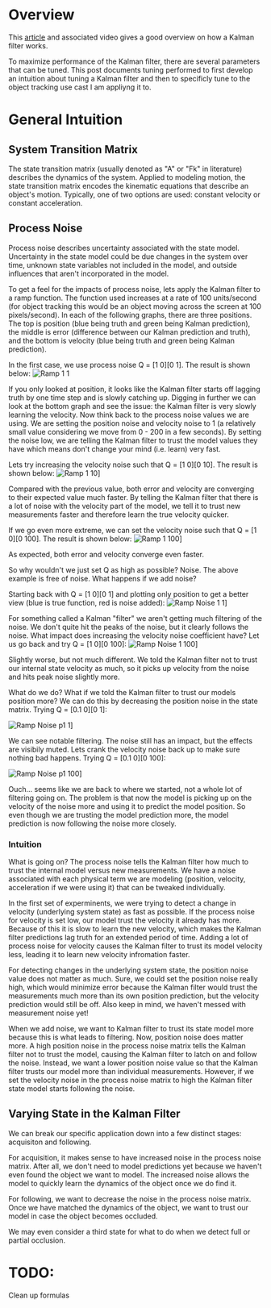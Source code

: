# Overview

This [article](https://www.bzarg.com/p/how-a-kalman-filter-works-in-pictures/) and associated video gives a good overview on how a Kalman filter works.

To maximize performance of the Kalman filter, there are several parameters that can be tuned.  This post documents tuning performed to first develop an intuition about tuning a Kalman filter and then to specificly tune to the object tracking use cast I am appliyng it to.


# General Intuition

## System Transition Matrix
The state transition matrix (usually denoted as "A" or "Fk" in literature) describes the dynamics of the system.  Applied to modeling motion, the state transition matrix encodes the kinematic equations that describe an object's motion.  Typically, one of two options are used: constant velocity or constant acceleration.

## Process Noise
Process noise describes uncertainty associated with the state model.  Uncertainty in the state model could be due changes in the system over time, unknown state variables not included in the model, and outside influences that aren't incorporated in the model.  

To get a feel for the impacts of process noise, lets apply the Kalman filter to a ramp function.  The function used increases at a rate of 100 units/second (for object tracking this would be an object moving across the screen at 100 pixels/second). In each of the following graphs, there are three positions.  The top is position (blue being truth and green being Kalman prediction), the middle is error (difference between our Kalman prediction and truth), and the bottom is velocity (blue being truth and green being Kalman prediction).  

In the first case, we use process noise Q = [1 0][0 1].  The result is shown below:
![Ramp 1 1](https://github.com/brett-gt/KalmanObjectTracker/blob/master/Intuition/Images/Process_Noise_1_1.JPG)

If you only looked at position, it looks like the Kalman filter starts off lagging truth by one time step and is slowly catching up.  Digging in further we can look at the bottom graph and see the issue: the Kalman filter is very slowly learning the velocity.  Now think back to the process noise values we are using.  We are setting the position noise and velocity noise to 1 (a relatively small value considering we move from 0 - 200 in a few seconds). By setting the noise low, we are telling the Kalman filter to trust the model values they have which means don't change your mind (i.e. learn) very fast.  

Lets try increasing the velocity noise such that Q = [1 0][0 10].  The result is shown below:
![Ramp 1 10](https://github.com/brett-gt/KalmanObjectTracker/blob/master/Intuition/Images/Process_Noise_1_10.JPG)]

Compared with the previous value, both error and velocity are converging to their expected value much faster.  By telling the Kalman filter that there is a lot of noise with the velocity part of the model, we tell it to trust new measurements faster and therefore learn the true velocity quicker.  

If we go even more extreme, we can set the velocity noise such that Q = [1 0][0 100].  The result is shown below:
![Ramp 1 100](https://github.com/brett-gt/KalmanObjectTracker/blob/master/Intuition/Images/Process_Noise_1_100.JPG)]

As expected, both error and velocity converge even faster.  

So why wouldn't we just set Q as high as possible?  Noise.  The above example is free of noise.  What happens if we add noise?

Starting back with Q = [1 0][0 1] and plotting only position to get a better view (blue is true function, red is noise added):
![Ramp Noise 1 1](https://github.com/brett-gt/KalmanObjectTracker/blob/master/Intuition/Images/Process_Noise_1_1_w_noise.JPG)]

For something called a Kalman "filter" we aren't getting much filtering of the noise.  We don't quite hit the peaks of the noise, but it clearly follows the noise.  What impact does increasing the velocity noise coefficient have?  Let us go back and try Q = [1 0][0 100]:
![Ramp Noise 1 100](https://github.com/brett-gt/KalmanObjectTracker/blob/master/Intuition/Images/Process_Noise_1_100_w_noise.JPG)]

Slightly worse, but not much different.  We told the Kalman filter not to trust our internal state velocity as much, so it picks up velocity from the noise and hits peak noise slightly more.

What do we do?  What if we told the Kalman filter to trust our models position more?  We can do this by decreasing the position noise in the state matrix.  Trying Q = [0.1 0][0 1]:

![Ramp Noise p1 1](https://github.com/brett-gt/KalmanObjectTracker/blob/master/Intuition/Images/Process_Noise_p1_1_w_noise.JPG)]

We can see notable filtering.  The noise still has an impact, but the effects are visibily muted.  Lets crank the velocity noise back up to make sure nothing bad happens.  Trying Q = [0.1 0][0 100]:

![Ramp Noise p1 100](https://github.com/brett-gt/KalmanObjectTracker/blob/master/Intuition/Images/Process_Noise_p1_100_w_noise.JPG)]

Ouch... seems like we are back to where we started, not a whole lot of filtering going on.  The problem is that now the model is picking up on the velocity of the noise more and using it to predict the model position.  So even though we are trusting the model prediction more, the model prediction is now following the noise more closely.

### Intuition

What is going on?  The process noise tells the Kalman filter how much to trust the internal model versus new measurements.  We have a noise associated with each physical term we are modeling (position, velocity, acceleration if we were using it) that can be tweaked individually.

In the first set of experminents, we were trying to detect a change in velocity (underlying system state) as fast as possible.  If the process noise for velocity is set low, our model trust the velocity it already has more.  Because of this it is slow to learn the new velocity, which makes the Kalman filter predictions lag truth for an extended period of time.  Adding a lot of process noise for velocity causes the Kalman filter to trust its model velocity less, leading it to learn new velocity infromation faster.  

For detecting changes in the underlying system state, the position noise value does not matter as much.  Sure, we could set the position noise really high, which would minimize error because the Kalman filter would trust the measurements much more than its own position prediction, but the velocity prediction would still be off.  Also keep in mind, we haven't messed with measurement noise yet!

When we add noise, we want to Kalman filter to trust its state model more because this is what leads to filtering.  Now, position noise does matter more.  A high position noise in the process noise matrix tells the Kalman filter not to trust the  model, causing the Kalman filter to latch on and follow the noise.  Instead, we want a lower position noise value so that the Kalman filter trusts our model more than individual measurements.  However, if we set the velocity noise in the process noise matrix to high the Kalman filter state model starts following the noise.


## Varying State in the Kalman Filter

We can break our specific application down into a few distinct stages: acquisiton and following.

For acquisition, it makes sense to have increased noise in the process noise matrix.  After all, we don't need to model predictions yet because we haven't even found the object we want to model.  The increased noise allows the model to quickly learn the dynamics of the object once we do find it.  

For following, we want to decrease the noise in the process noise matrix.  Once we have matched the dynamics of the object, we want to trust our model in case the object becomes occluded.  

We may even consider a third state for what to do when we detect full or partial occlusion.


                   




# TODO:
Clean up formulas
